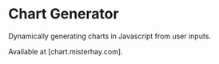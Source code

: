 # Chart Generator
Dynamically generating charts in Javascript from user inputs.

Available at [chart.misterhay.com].